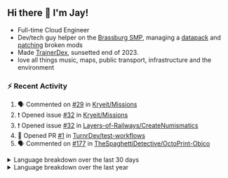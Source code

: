 ## Hi there 👋 I'm Jay!
- Full-time Cloud Engineer
- Dev/tech guy helper on the [Brassburg SMP](https://www.minecraftiplist.com/server/BrassburgACreateModServer1.19.2-26937), managing a [datapack](https://github.com/TurnrDev/BrassburgDatapack) and [patching](https://github.com/mrh0/createaddition/pull/731) broken mods
- Made [TrainerDex](https://www.github.com/TrainerDex), sunsetted end of 2023.
- love all things music, maps, public transport, infrastructure and the environment

### :zap: Recent Activity

<!--START_SECTION:activity-->
1. 🗣 Commented on [#29](https://github.com/Kryeit/Missions/issues/29#issuecomment-2061006044) in [Kryeit/Missions](https://github.com/Kryeit/Missions)
2. ❗ Opened issue [#32](https://github.com/Kryeit/Missions/issues/32) in [Kryeit/Missions](https://github.com/Kryeit/Missions)
3. ❗ Opened issue [#32](https://github.com/Layers-of-Railways/CreateNumismatics/issues/32) in [Layers-of-Railways/CreateNumismatics](https://github.com/Layers-of-Railways/CreateNumismatics)
4. 💪 Opened PR [#1](https://github.com/TurnrDev/test-workflows/pull/1) in [TurnrDev/test-workflows](https://github.com/TurnrDev/test-workflows)
5. 🗣 Commented on [#177](https://github.com/TheSpaghettiDetective/OctoPrint-Obico/issues/177#issuecomment-2022531054) in [TheSpaghettiDetective/OctoPrint-Obico](https://github.com/TheSpaghettiDetective/OctoPrint-Obico)
<!--END_SECTION:activity-->

<details>
  <summary>Language breakdown over the last 30 days</summary>
  
  [<img src="https://wakatime.com/share/@TurnrDev/4142a9ac-7325-4d2f-a2bb-ec199b5c798c.svg" alt="A graph showing a rundown of my languages used in the past 30 days. Unforunately, I am unable to autogen alt headers for this at the moment."/>](https://wakatime.com/@TurnrDev)
</details>

<details>
  <summary>Language breakdown over the last year</summary>
  
  [<img src="https://github-readme-stats.vercel.app/api/wakatime?username=TurnrDev&layout=compact" alt="A graph showing a rundown of my languages used in the past year. Unforunately, I am unable to autogen alt headers for this at the moment." />](https://wakatime.com/@TurnrDev)
</details>
